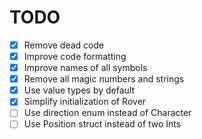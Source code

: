 # TODO

- [x] Remove dead code
- [x] Improve code formatting
- [x] Improve names of all symbols
- [x] Remove all magic numbers and strings
- [x] Use value types by default
- [x] Simplify initialization of Rover
- [ ] Use direction enum instead of Character
- [ ] Use Position struct instead of two Ints
